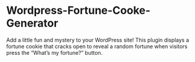 # Wordpress-Fortune-Cooke-Generator
Add a little fun and mystery to your WordPress site! This plugin displays a fortune cookie that cracks open to reveal a random fortune when visitors press the “What’s my fortune?” button.
